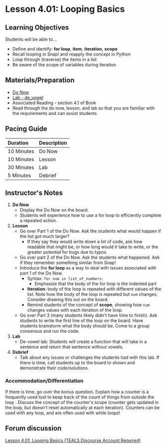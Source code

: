 # Lesson 4.01: Looping Basics

## Learning Objectives

Students will be able to...

* Define and identify: **for loop**, **item**, **iteration**, **scope**
* Recall looping in Snap! and reapply the concept in Python 
* Loop through \(traverse\) the items in a list
* Be aware of the scope of variables during iteration 

## Materials/Preparation

* [Do Now](do_now.md)
* [Lab - de\_vowel](lab.md)
* Associated Reading - section 4.1 of Book
* Read through the do now, lesson, and lab so that you are familiar with the requirements and can assist students

## Pacing Guide

| **Duration** | **Description** |
| :--- | :--- |
| 10 Minutes | Do Now |
| 10 Minutes | Lesson |
| 30 Minutes | Lab |
| 5 Minutes | Debrief |

## Instructor's Notes

1. **Do Now**
   * Display the Do Now on the board.
   * Students will experience how to use a for loop to efficiently complete a repeated action.
2. **Lesson**
   * Go over Part 1 of the Do Now. Ask the students what would happen if the list got much larger? 
     * If they say they would write down a lot of code, ask how readable that might be, or how long would it take to write, or the greater potential for bugs due to typos.
   * Go over part 2 of the Do Now. Ask the students what happened. Ask if they remember something similar from Snap! 
   * Introduce the **for loop** as a way to deal with issues associated with part 1 of the Do Now. 
     * Syntax: `for num in list_of_numbers:`
       * Emphasize that the body of the for loop is the indented part
     * **Iteration**: body of the loop is repeated with different values of the list. Note how the body of the loop is repeated but `num` changes. Consider drawing this out on the board. 
     * Remind students of the concept of **scope**, showing how `num` changes values with each iteration of the loop. 
   * Go over Part 3 \(many students likely didn't have time to finish\). Ask students to write the first line of the loop on the board. Have students brainstorm what the body should be. Come to a group consensus and run the code.  
3. **Lab**
   * De-vowel lab: Students will create a function that will take in a sentence and return that sentence without vowels. 
4. **Debrief**
   * Talk about any issues or challenges the students had with this lab. If there is time, call students up to the board to shown and demonstrate their code/solutions.

### Accommodation/Differentiation

If there is time, go over the bonus question. Explain how a counter is a frequently used tool to keep track of the count of things from outside the loop . Discuss the concept of the counter's scope \(counter gets updated in the loop, but doesn't reset automatically at each iteration\). Counters can be used with any loop, and are often used with while loops!

## Forum discussion

[Lesson 4.01: Looping Basics \(TEALS Discourse Account Required\)](https://forums.tealsk12.org/c/unit-4-looping/lesson-4-01-looping-basics)

